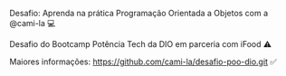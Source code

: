 Desafio: Aprenda na prática Programação Orientada a Objetos com a @cami-la :computer:



Desafio do Bootcamp Potência Tech da DIO em parceria com iFood :warning:

Maiores informações: https://github.com/cami-la/desafio-poo-dio.git :white_check_mark:
